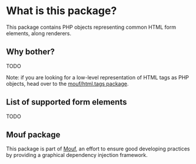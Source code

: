 What is this package?
=====================

This package contains PHP objects representing common HTML form elements, along renderers.

Why bother?
-----------

TODO

Note: if you are looking for a low-level representation of HTML tags as PHP objects, head over to the [mouf/html.tags package](http://mouf-php.com/packages/mouf/html.widgets.form-elements).


List of supported form elements
-------------------------------

TODO

Mouf package
------------

This package is part of [Mouf](http://mouf-php.com), an effort to ensure good developing practices by providing a graphical dependency injection framework.
